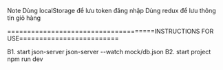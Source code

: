 Note
Dùng localStorage để lưu token đăng nhập
Dùng redux để lưu thông tin giỏ hàng

=====================================INSTRUCTIONS FOR USE=========================

B1. start json-server
    json-server --watch mock/db.json
B2. start project
    npm run dev

    
